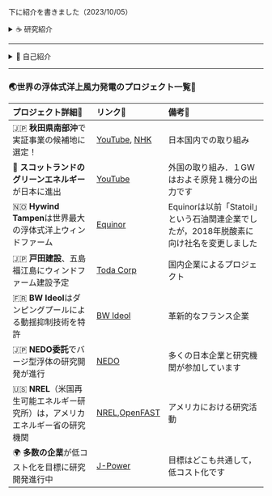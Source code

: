 
下に紹介を書きました（2023/10/05）

<details>

<summary> ☕️ 研究紹介</summary>

### 🐋 水環境工学研究室

私は，渡辺先生と同じ水環境工学研究室に所属しています．

私の方は，
***「自分でプログラム作成し，浮体動揺・魚遊泳法・津波など，波と物体の相互作用全般の数値解析を行う」***
方で，下のメンバーと一緒に研究をしています．

* 4年生：5名
* 修士1年生：1名

### ✍️ 指導方針や研究環境

* 研究室には５，６台MacのPCがありますが今は4年生が使っているので，3年生の間は各自のPCを使ってもらおうと思います
* 4年生は就職活動が終わるまでは忙しいと思うので，研究はゆっくり進めてもらいます
* 基本的に研究場所は自由です（研究を自律して進められない人には，研究室に来てもらいますが）
* 研究の質問はいつでも来て下さい
* 創造工房実習は，4年生が行っている研究に沿った内容を行います（基本的にCADの使い方，プログラムの書き方回し方，数値解析の基礎です）
* プログラムや数式が苦手な人が多いと思いますが，気にしなくていいです．私も最初は全く分かりませんでした
* 卒論指導はしていますが，生活指導などは特にしていません．．．（学生とは対等な立場でありたいと思っています）

<!-- <details>
<summary>私の場合</summary>

- 必ず少なくとも週１回は指導教員に質問などしていました
- 自宅が遠かったこともあり，よく研究室に泊まっていました
- 学部４年生の時にMacを購入しました

</details> -->

### 📚 研究テーマ

自分のやりたいことがある学生には，それに沿った研究をしてもらっています．

それ以外の学生は，以下のようなテーマを中心に研究を進めています．

- 境界要素法（BEM-MEL）に関連する研究（[Longuet-Higgins](https://en.wikipedia.org/wiki/Michael_S._Longuet-Higgins)が発案した方法です）
- 境界要素法（BEM-MEL）を使ったバージ型浮体の動揺解析，係留索の解析
- 陽解法型SPH（EISPH）の関連する研究
- 水棲動物の遊泳効率に関する研究（[Lighthill](https://en.wikipedia.org/wiki/James_Lighthill)も関心があった面白い内容ですが，今は学生任せになっています）
    * 実際に魚のように動くロボットを作成して，その遊泳効率を実験で調べようとしています
    * 魚の学校🐟🐠🐡を数値シミュレーションも行っています

### 👩‍💻 数値解析を中心とした研究の魅力

興味のある現象を理解し上手に説明することを研究目的とする人が多いと思います．
私もそうです．もっと言えば，私の場合，数値解析を通して，その現象を理解することが好きです．
というのも，自分が設定した条件下で，その現象を完璧に再現できれば，
その現象をある程度は理解できたと考えるからです．

**数値解析手法**は，数学とプログラミングを組み合わせ，以下の様な問題を解くものです．
既に多くの手法が開発されています．この問題はあらゆる分野で見られるため，数値解析はとても有用です，
ゲームに限らず単純なアプリにも数値解析手法が使われていますし，
今これを見るために使っているPCやスマホの中にも，数値解析手法が組み込まれています．

<table style="border-collapse:collapse;border:2;cellspacing:5;cellpadding:5;">
<tr>
<td><a href="https://github.com/tomoakihirakawa/cpp/blob/main/builds/build_interpolation/README.md">関数近似/補間</a></td>
<td>←関数の微分</td>
<td><a href="https://github.com/tomoakihirakawa/cpp/blob/main/builds/build_integration/README.md">関数の積分</a></td>
<td><a href="https://github.com/tomoakihirakawa/cpp/blob/main/builds/build_root_finding/README.md">方程式の根を求める</a></td>
<td><a href="https://github.com/tomoakihirakawa/cpp/blob/main/builds/build_eigen_value/README.md">固有値問題の解法</a></td>
</tr>

<tr>
<td><a href="https://github.com/tomoakihirakawa/cpp/blob/main/builds/build_system_of_linear_eqs/README.md">線形方程式の解法</a>
<td><a href="https://github.com/tomoakihirakawa/cpp/blob/main/builds/build_ODE/README.md">常微分方程式の解法</a></td>
<td>偏微分方程式の解法</td>
<td><a href="https://github.com/tomoakihirakawa/cpp/blob/main/builds/build_Network/README.md">幾何学（格子生成/データ構造）</a>
</td>
</tr>
</table>

この数値解析手法を組み合わせ，物理現象を表す方程式を数値的に解くことで，現象をシミュレートすることができます．

<!-- #### 有用で普遍的な知識が身につけざるを得ない -->

十分に理解しないまま作成したプログラムで得られる結果は，実際の現象と大きく異なることが多いです．
適当でも結果が得られることもありますが，いろいろと試すうちにおかしいことに気づくことが多いです．
そのため，力学・数学・プログラミングの正確な理解がこの研究を行う上で重要です．
反対に言えば，この研究を通して，力学・数学・プログラミングを正確に学んでいくことができます．
私にとって，これがこの研究の魅力です．

<!-- ## ✉️ 連絡先

- 📧 Email: hirakawa`at`gipc.akita-u.ac.jp
- 🌐 Website: [秋田大学研究者総覧](https://akitauinfo.akita-u.ac.jp/html/100000862_ja.html?k=%E5%B9%B3%E5%B7%9D), [researchmap](https://researchmap.jp/tomoakihirakawa) -->

</details>

---

<details>
<summary>👤 自己紹介</summary>

### 👤 自己紹介

- 💻 流体の流れを数値的にシミュレートする研究をしています．海洋の波や流れの計算に興味が湧き，研究を始めました
- 🛠️ 大学院のときはスペクトル法を学んでいましたが，現在は**境界要素法**と**粒子法**を用いたソフトウェア開発を行っています

理論にも興味はありますが，何よりもまず現実の現象をシミュレートできるソフトを作りたいと思っています．

### 🚢 研究と開発

主に[浮体式洋上風力発電](https://en.wikipedia.org/wiki/Floating_wind_turbine)に関する研究を行っています．
浮体の動揺や係留索に関連する数値シミュレーションの需要は，今後増えていくと考えられます（最後に関連するリンクを貼っています）．

現在すでに[OrcaFlex](https://www.orcina.com/)や[WAMIT](https://www.wamit.com/)といった商用ソフトウェアがありますが，
現在の目標は，多くの浮体を含めウィンドファーム全領域をシミュレートできる
計算手法を提案することと，実用的なソフトウェアを開発することです．

* 境界要素法を使った浮体動揺解析ソフト
<table style="border-collapse:collapse;border:2;cellspacing:5;cellpadding:5;">
<tr>
<td>説明</td>
<td>境界要素法は，流体の運動方程式を流体境界上で解く手法です</td>
</tr>
<tr>
<td>使用言語</td>
<td>
<a href="https://en.wikipedia.org/wiki/C%2B%2B">C++</a>
<a href="https://www.python.org/">python</a>
</td>
</tr>
<tr>
<td>リンク</td>
<td>
<a href="https://github.com/tomoakihirakawa/cpp/blob/main/builds/build_bem/README.md">build_bem</a>
</tr>
</table>

<table style="border-collapse:collapse;border:2;cellspacing:5;cellpadding:5;">
<tr>
<td>
<img src="sample0.gif" width="220px" alt="Sample 0 Image">
</td>
<td>
<img src="sample1.gif" width="220px" alt="Sample 1 Image">
</td>
</tr>
</table>

* 粒子法を使った流体物体相互作用解析ソフト

<table style="border-collapse:collapse;border:2;cellspacing:5;cellpadding:5;">
<tr>
<td>説明</td>
<td>粒子法は，粒子の集まりで流体を表現し，流体の運動方程式を解く手法です</td>
</tr>
<tr>
<td>使用言語</td>
<td>
<a href="https://en.wikipedia.org/wiki/C%2B%2B">C++</a>
<a href="https://www.python.org/">python</a>
</td>
</tr>
<tr>
<td>リンク</td>
<td>
<a href="https://github.com/tomoakihirakawa/cpp/blob/main/builds/build_sph/README.md">build_sph</a>
</td>
</tr>
</table>

</details>

---

<!-- <details>
<summary>  -->
### 🌏世界の浮体式洋上風力発電のプロジェクト一覧🍃
<!-- </summary> -->

|プロジェクト詳細🌟|リンク🔗|備考📝|
|:----------------|:-------|:-----|
|🇯🇵 **秋田県南部沖**で実証事業の候補地に選定！| [YouTube](https://www.youtube.com/watch?v=b8zqJr4L4MI), [NHK](https://www3.nhk.or.jp/lnews/akita/20231003/6010019188.html)|日本国内での取り組み|
|🏴󠁧󠁢󠁳󠁣󠁴󠁿 **スコットランドのグリーンエネルギー**が日本に進出| [YouTube](https://www.youtube.com/watch?v=oPx5OxBef0A)|外国の取り組み．１GWはおよそ原発１機分の出力です|
|🇳🇴 **Hywind Tampen**は世界最大の浮体式洋上ウィンドファーム| [Equinor](https://www.equinor.com/energy/hywind-tampen)|Equinorは以前「Statoil」という石油関連企業でしたが，2018年脱酸素に向け社名を変更しました|
|🇯🇵 **戸田建設**、五島福江島にウィンドファーム建設予定| [Toda Corp](https://www.toda.co.jp/business/ecology/special/)|国内企業によるプロジェクト|
|🇫🇷 **BW Ideol**はダンピングプールによる動揺抑制技術を特許| [BW Ideol](https://bw-ideol.com/en)|革新的なフランス企業|
|🇯🇵 **NEDO委託**でバージ型浮体の研究開発が進行| [NEDO](https://www.nedo.go.jp/floating/project.html)|多くの日本企業と研究機関が参加しています|
|🇺🇸 **NREL**（米国再生可能エネルギー研究所）は，アメリカエネルギー省の研究機関| [NREL](https://www.nrel.gov/wind/offshore-wind.html),[OpenFAST](https://github.com/OpenFAST)|アメリカにおける研究活動|
|🌍 **多数の企業**が低コスト化を目標に研究開発進行中| [J-Power](https://www.jpower.co.jp/news_release/2023/05/news230530.html)|目標はどこも共通して，低コスト化です|

<!-- </details> -->
